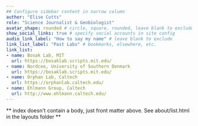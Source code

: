```yaml
---
## Configure sidebar content in narrow column
author: "Elise Cutts"
role: "Science Journalist & Geobiologist"
avatar_shape: rounded # circle, square, rounded, leave blank to exclude
show_social_links: true # specify social accounts in site config
audio_link_label: "How to say my name" # leave blank to exclude
link_list_label: "Past Labs" # bookmarks, elsewhere, etc.
link_list:
- name: Bosak Lab, MIT
  url: https://bosaklab.scripts.mit.edu/
- name: Nordcee, University of Southern Denmark
  url: https://bosaklab.scripts.mit.edu/  
- name: Orphan Lab, Caltech
  url: https://orphanlab.caltech.edu/
- name: Ehlmann Group, Caltech
  url: http://www.ehlmann.caltech.edu/
---
```


** index doesn't contain a body, just front matter above.
See about/list.html in the layouts folder **